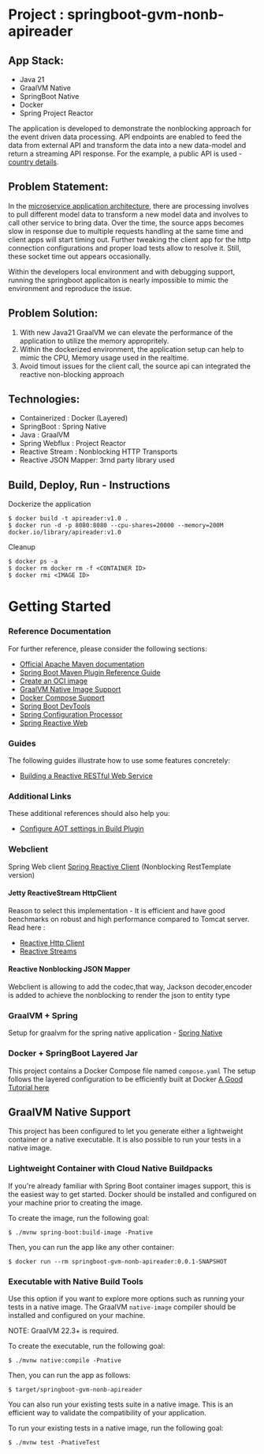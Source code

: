 # Project : springboot-gvm-nonb-apireader

## App Stack:
- Java 21
- GraalVM Native
- SpringBoot Native
- Docker
- Spring Project Reactor

The application is developed to demonstrate the nonblocking approach for the event driven data processing.
API endpoints are enabled to feed the data from external API and transform the data into a new data-model
and return a streaming API response.
For the example, a public API is used - [country details](https://restcountries.com/).

## Problem Statement:
In the [microservice application architecture](https://microservices.io/patterns/microservices.html), there are processing involves to pull different model data to transform a new model data and involves to call other service to bring data.
Over the time, the source apps becomes slow in response due to multiple requests handling at the same time and client apps 
will start timing out.
Further tweaking the client app for the http connection configurations and proper load tests allow to resolve it. Still, these socket time out appears occasionally.

Within the developers local environment and with debugging support, running the springboot applicaiton is nearly impossible to mimic the environment and reproduce the issue.

## Problem Solution:
1. With new Java21 GraalVM we can elevate the performance of the application to utilize the memory appropritely.
2. Within the dockerized environment, the application setup can help to mimic the CPU, Memory usage used in the realtime.
3. Avoid timout issues for the client call, the source api can integrated the reactive non-blocking approach


## Technologies:
* Containerized : Docker (Layered)
* SpringBoot : Spring Native
* Java : GraalVM
* Spring Webflux : Project Reactor
* Reactive Stream : Nonblocking HTTP Transports
* Reactive JSON Mapper: 3rnd party library used

## Build, Deploy, Run - Instructions
Dockerize the application
```
$ docker build -t apireader:v1.0 .
$ docker run -d -p 8080:8080 --cpu-shares=20000 --memory=200M  docker.io/library/apireader:v1.0
```
Cleanup
```
$ docker ps -a
$ docker rm docker rm -f <CONTAINER ID>
$ docker rmi <IMAGE ID>
```

# Getting Started
### Reference Documentation
For further reference, please consider the following sections:

* [Official Apache Maven documentation](https://maven.apache.org/guides/index.html)
* [Spring Boot Maven Plugin Reference Guide](https://docs.spring.io/spring-boot/docs/3.2.1-SNAPSHOT/maven-plugin/reference/html/)
* [Create an OCI image](https://docs.spring.io/spring-boot/docs/3.2.1-SNAPSHOT/maven-plugin/reference/html/#build-image)
* [GraalVM Native Image Support](https://docs.spring.io/spring-boot/docs/3.2.1-SNAPSHOT/reference/html/native-image.html#native-image)
* [Docker Compose Support](https://docs.spring.io/spring-boot/docs/3.2.1-SNAPSHOT/reference/htmlsingle/index.html#features.docker-compose)
* [Spring Boot DevTools](https://docs.spring.io/spring-boot/docs/3.2.1-SNAPSHOT/reference/htmlsingle/index.html#using.devtools)
* [Spring Configuration Processor](https://docs.spring.io/spring-boot/docs/3.2.1-SNAPSHOT/reference/htmlsingle/index.html#appendix.configuration-metadata.annotation-processor)
* [Spring Reactive Web](https://docs.spring.io/spring-boot/docs/3.2.1-SNAPSHOT/reference/htmlsingle/index.html#web.reactive)

### Guides
The following guides illustrate how to use some features concretely:

* [Building a Reactive RESTful Web Service](https://spring.io/guides/gs/reactive-rest-service/)

### Additional Links
These additional references should also help you:

* [Configure AOT settings in Build Plugin](https://docs.spring.io/spring-boot/docs/3.2.1-SNAPSHOT/maven-plugin/reference/htmlsingle/#aot)


### Webclient 
Spring Web client [Spring Reactive Client](https://docs.spring.io/spring-framework/reference/web/webflux-webclient.html) (Nonblocking RestTemplate version)

#### Jetty ReactiveStream HttpClient
Reason to select this implementation - 
It is efficient and have good benchmarks on robust and high performance compared to Tomcat server. 
Read here : 
* [Reactive Http Client](https://github.com/jetty-project/jetty-reactive-httpclient)
* [Reactive Streams](https://www.reactive-streams.org/)

#### Reactive Nonblocking JSON Mapper
Webclient is allowing to add the codec,that way, Jackson decoder,encoder is added to achieve the nonblocking
to render the json to entity type

### GraalVM + Spring
Setup for graalvm for the spring native application - [Spring Native](https://docs.spring.io/spring-boot/docs/current/reference/html/native-image.html#native-image)

### Docker + SpringBoot Layered Jar 
This project contains a Docker Compose file named `compose.yaml`
The setup follows the layered configuration to be efficiently built at Docker
[A Good Tutorial here](https://www.baeldung.com/docker-layers-spring-boot) 

## GraalVM Native Support

This project has been configured to let you generate either a lightweight container or a native executable.
It is also possible to run your tests in a native image.

### Lightweight Container with Cloud Native Buildpacks
If you're already familiar with Spring Boot container images support, this is the easiest way to get started.
Docker should be installed and configured on your machine prior to creating the image.

To create the image, run the following goal:

```
$ ./mvnw spring-boot:build-image -Pnative
```

Then, you can run the app like any other container:

```
$ docker run --rm springboot-gvm-nonb-apireader:0.0.1-SNAPSHOT
```

### Executable with Native Build Tools
Use this option if you want to explore more options such as running your tests in a native image.
The GraalVM `native-image` compiler should be installed and configured on your machine.

NOTE: GraalVM 22.3+ is required.

To create the executable, run the following goal:

```
$ ./mvnw native:compile -Pnative
```

Then, you can run the app as follows:
```
$ target/springboot-gvm-nonb-apireader
```

You can also run your existing tests suite in a native image.
This is an efficient way to validate the compatibility of your application.

To run your existing tests in a native image, run the following goal:

```
$ ./mvnw test -PnativeTest
```

